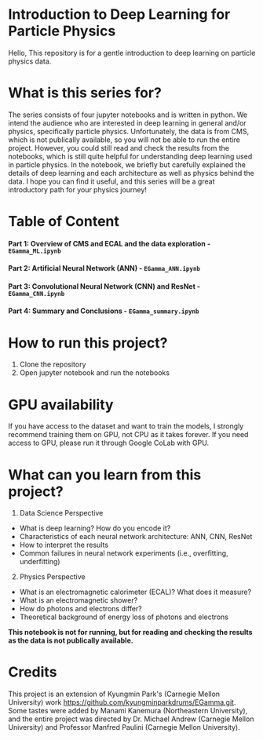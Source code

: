 # Introduction to Deep Learning for Particle Physics
Hello, 
This repository is for a gentle introduction to deep learning on particle physics data. 

# What is this series for? 
The series consists of four jupyter notebooks and is written in python.
We intend the audience who are interested in deep learning in general and/or physics, specifically particle physics. 
Unfortunately, the data is from CMS, which is not publically available, so you will not be able to run the entire project. However, you could still read and check the results from the notebooks, which is still quite helpful for understanding deep learning used in particle physics. 
In the notebook, we briefly but carefully explained the details of deep learning and each architecture as well as physics behind the data. 
I hope you can find it useful, and this series will be a great introductory path for your physics journey!

# Table of Content
#### Part 1: Overview of CMS and ECAL and the data exploration - `EGamma_ML.ipynb`
#### Part 2: Artificial Neural Network (ANN) - `EGamma_ANN.ipynb`
#### Part 3: Convolutional Neural Network (CNN) and ResNet - `EGamma_CNN.ipynb`
#### Part 4: Summary and Conclusions - `EGamma_summary.ipynb`

# How to run this project? 
1. Clone the repository
2. Open jupyter notebook and run the notebooks

# GPU availability
If you have access to the dataset and want to train the models, I strongly recommend training them on GPU, not CPU as it takes forever. 
If you need access to GPU, please run it through Google CoLab with GPU. 

# What can you learn from this project?
1. Data Science Perspective
  - What is deep learning? How do you encode it?
  - Characteristics of each neural network architecture: ANN, CNN, ResNet
  - How to interpret the results 
  - Common failures in neural network experiments (i.e., overfitting, underfitting)

2. Physics Perspective
-  What is an electromagnetic calorimeter (ECAL)? What does it measure?
-  What is an electromagnetic shower?
-  How do photons and electrons differ?
-  Theoretical background of energy loss of photons and electrons


**This notebook is not for running, but for reading and checking the results as the data is not publically available.**

# Credits
This project is an extension of Kyungmin Park's (Carnegie Mellon University) work https://github.com/kyungminparkdrums/EGamma.git. 
Some tastes were added by Manami Kanemura (Northeastern University), and the entire project was directed by Dr. Michael Andrew (Carnegie Mellon University) and Professor Manfred Paulini (Carnegie Mellon University). 


